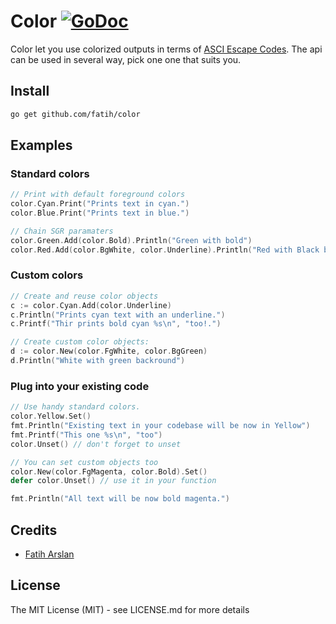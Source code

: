 # Color [![GoDoc](https://godoc.org/github.com/fatih/color?status.png)](http://godoc.org/github.com/fatih/color)

Color let you use colorized outputs in terms of [ASCI Escape
Codes](http://en.wikipedia.org/wiki/ANSI_escape_code#Colors). The api can be
used in several way, pick one one that suits you.


## Install

```bash
go get github.com/fatih/color
```

## Examples

### Standard colors

```go
// Print with default foreground colors
color.Cyan.Print("Prints text in cyan.")
color.Blue.Print("Prints text in blue.")

// Chain SGR paramaters
color.Green.Add(color.Bold).Println("Green with bold")
color.Red.Add(color.BgWhite, color.Underline).Println("Red with Black background and underscore")
```

### Custom colors

```go
// Create and reuse color objects
c := color.Cyan.Add(color.Underline)
c.Println("Prints cyan text with an underline.")
c.Printf("Thir prints bold cyan %s\n", "too!.")

// Create custom color objects:
d := color.New(color.FgWhite, color.BgGreen)
d.Println("White with green backround")
```

### Plug into your existing code

```go
// Use handy standard colors.
color.Yellow.Set()
fmt.Println("Existing text in your codebase will be now in Yellow")
fmt.Printf("This one %s\n", "too")
color.Unset() // don't forget to unset

// You can set custom objects too
color.New(color.FgMagenta, color.Bold).Set()
defer color.Unset() // use it in your function

fmt.Println("All text will be now bold magenta.")
```

## Credits

 * [Fatih Arslan](https://github.com/fatih)

## License

The MIT License (MIT) - see LICENSE.md for more details


